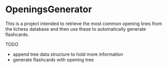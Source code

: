 # OpeningsGenerator

This is a project intended to retrieve the most common opening lines from the lichess database and then use these to automatically generate flashcards.

TODO
- append tree data structure to hold more information
- generate flashcards with opening tree
